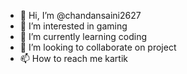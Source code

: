 - 👋 Hi, I’m @chandansaini2627
- 👀 I’m interested in gaming
- 🌱 I’m currently learning coding
- 💞️ I’m looking to collaborate on project
- 📫 How to reach me kartik

<!---
chandansaini2627/chandansaini2627 is a ✨ special ✨ repository because its `README.md` (this file) appears on your GitHub profile.
You can click the Preview link to take a look at your changes.
--->

